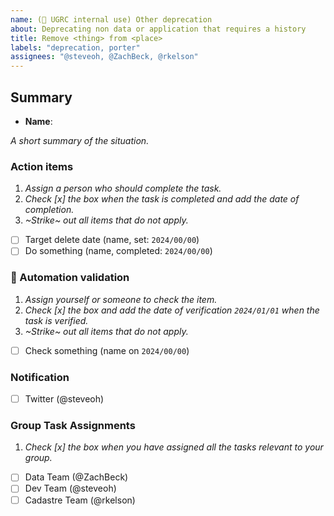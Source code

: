 ```yaml
---
name: (🔐 UGRC internal use) Other deprecation
about: Deprecating non data or application that requires a history
title: Remove <thing> from <place>
labels: "deprecation, porter"
assignees: "@steveoh, @ZachBeck, @rkelson"
---
```


## Summary

- **Name**:

_A short summary of the situation._

### Action items

1. _Assign a person who should complete the task._
1. _Check [x] the box when the task is completed and add the date of completion._
1. _~Strike~ out all items that do not apply._

- [ ] Target delete date (name, set: `2024/00/00`)
- [ ] Do something (name, completed: `2024/00/00`)

### :robot: Automation validation

1. _Assign yourself or someone to check the item._
1. _Check [x] the box and add the date of verification `2024/01/01` when the task is verified._
1. _~Strike~ out all items that do not apply._

- [ ] Check something (name on `2024/00/00`)

### Notification

- [ ] Twitter (@steveoh)

### Group Task Assignments

1. _Check [x] the box when you have assigned all the tasks relevant to your group._

- [ ] Data Team (@ZachBeck)
- [ ] Dev Team (@steveoh)
- [ ] Cadastre Team (@rkelson)

